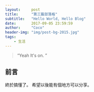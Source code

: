 ```yaml
---
layout:     post
title:      "第三篇部落格"
subtitle:   "Hello World, Hello Blog"
date:       2017-09-05 23:59:59
author:     "Coco"
header-img: "img/post-bg-2015.jpg"
tags:
    - 生活
---
```


> “Yeah It's on. ”

## 前言

終於搞懂了。
希望以後能有個地方可以分享。
